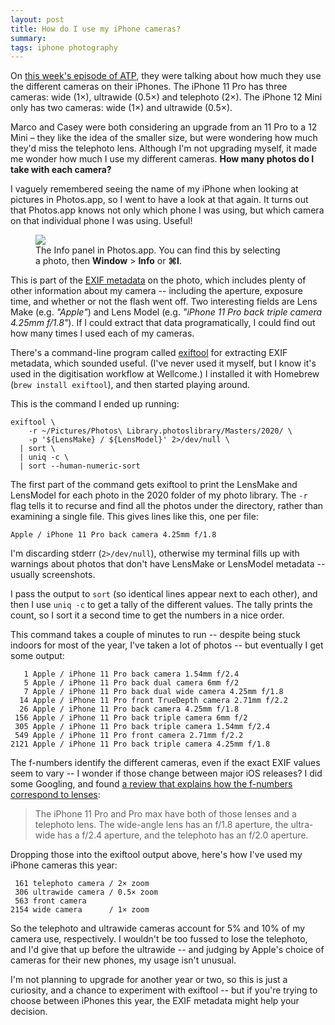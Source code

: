 ```yaml
---
layout: post
title: How do I use my iPhone cameras?
summary:
tags: iphone photography
---
```


On [this week's episode of ATP](https://atp.fm/400), they were talking about how much they use the different cameras on their iPhones.
The iPhone 11 Pro has three cameras: wide (1&times;), ultrawide (0.5&times;) and telephoto (2&times;).
The iPhone 12 Mini only has two cameras: wide (1&times;) and ultrawide (0.5&times;).

Marco and Casey were both considering an upgrade from an 11 Pro to a 12 Mini – they like the idea of the smaller size, but were wondering how much they'd miss the telephoto lens.
Although I'm not upgrading myself, it made me wonder how much I use my different cameras.
**How many photos do I take with each camera?**

I vaguely remembered seeing the name of my iPhone when looking at pictures in Photos.app, so I went to have a look at that again.
It turns out that Photos.app knows not only which phone I was using, but which camera on that individual phone I was using.
Useful!

<figure style="width: 392px;">
  <img src="/images/2020/exif_metadata_1x.png" srcset="/images/2020/exif_metadata_1x.png 1x, /images/2020/exif_metadata_2x.png 2x">
  <figcaption>
    The Info panel in Photos.app.
    You can find this by selecting a photo, then <strong>Window</strong> > <strong>Info</strong> or <strong>⌘I</strong>.
  </figcaption>
</figure>

This is part of the [EXIF metadata](https://en.wikipedia.org/wiki/Exif) on the photo, which includes plenty of other information about my camera -- including the aperture, exposure time, and whether or not the flash went off.
Two interesting fields are Lens Make (e.g. *"Apple"*) and Lens Model (e.g. *"iPhone 11 Pro back triple camera 4.25mm f/1.8"*).
If I could extract that data programatically, I could find out how many times I used each of my cameras.

There's a command-line program called [exiftool](https://exiftool.org) for extracting EXIF metadata, which sounded useful.
(I've never used it myself, but I know it's used in the digitisation workflow at Wellcome.)
I installed it with Homebrew (`brew install exiftool`), and then started playing around.

This is the command I ended up running:

```shell
exiftool \
    -r ~/Pictures/Photos\ Library.photoslibrary/Masters/2020/ \
    -p '${LensMake} / ${LensModel}' 2>/dev/null \
  | sort \
  | uniq -c \
  | sort --human-numeric-sort
```

The first part of the command gets exiftool to print the LensMake and LensModel for each photo in the 2020 folder of my photo library.
The `-r` flag tells it to recurse and find all the photos under the directory, rather than examining a single file.
This gives lines like this, one per file:

```
Apple / iPhone 11 Pro back camera 4.25mm f/1.8
```

I'm discarding stderr (`2>/dev/null`), otherwise my terminal fills up with warnings about photos that don't have LensMake or LensModel metadata -- usually screenshots.

I pass the output to `sort` (so identical lines appear next to each other), and then I use `uniq -c` to get a tally of the different values.
The tally prints the count, so I sort it a second time to get the numbers in a nice order.

This command takes a couple of minutes to run -- despite being stuck indoors for most of the year, I've taken a lot of photos -- but eventually I get some output:

```
   1 Apple / iPhone 11 Pro back camera 1.54mm f/2.4
   5 Apple / iPhone 11 Pro back dual camera 6mm f/2
   7 Apple / iPhone 11 Pro back dual wide camera 4.25mm f/1.8
  14 Apple / iPhone 11 Pro front TrueDepth camera 2.71mm f/2.2
  26 Apple / iPhone 11 Pro back camera 4.25mm f/1.8
 156 Apple / iPhone 11 Pro back triple camera 6mm f/2
 305 Apple / iPhone 11 Pro back triple camera 1.54mm f/2.4
 549 Apple / iPhone 11 Pro front camera 2.71mm f/2.2
2121 Apple / iPhone 11 Pro back triple camera 4.25mm f/1.8
```

The f-numbers identify the different cameras, even if the exact EXIF values seem to vary -- I wonder if those change between major iOS releases?
I did some Googling, and found [a review that explains how the f-numbers correspond to lenses](https://www.wired.com/review/apple-iphone-11-pro/):

> The iPhone 11 Pro and Pro max have both of those lenses and a telephoto lens. The wide-angle lens has an f/1.8 aperture, the ultra-wide has a f/2.4 aperture, and the telephoto has an f/2.0 aperture.

Dropping those into the exiftool output above, here's how I've used my iPhone cameras this year:

```
 161 telephoto camera / 2× zoom
 306 ultrawide camera / 0.5× zoom
 563 front camera
2154 wide camera      / 1× zoom
```

So the telephoto and ultrawide cameras account for 5% and 10% of my camera use, respectively.
I wouldn't be too fussed to lose the telephoto, and I'd give that up before the ultrawide -- and judging by Apple's choice of cameras for their new phones, my usage isn't unusual.

I'm not planning to upgrade for another year or two, so this is just a curiosity, and a chance to experiment with exiftool -- but if you're trying to choose between iPhones this year, the EXIF metadata might help your decision.
